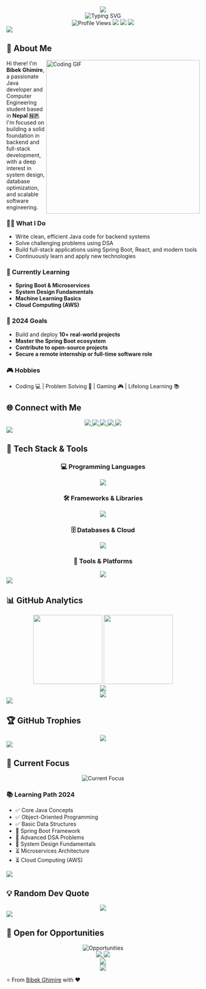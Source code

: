

<div align="center">
  <img src="https://capsule-render.vercel.app/api?type=waving&color=gradient&customColorList=0,2,2,5,30&height=300&section=header&text=Bibek%20Ghimire&fontSize=50&fontColor=fff&animation=fadeIn&fontAlignY=38&desc=Java%20Developer%20|%20DSA%20Enthusiast%20|%20Future%20Software%20Engineer&descAlignY=51&descAlign=62" />
</div>

<div align="center">
  <img src="https://readme-typing-svg.herokuapp.com?font=Fira+Code&size=35&duration=3000&pause=1000&color=00C9FF&background=00000000&center=true&vCenter=true&width=1000&lines=Welcome+to+my+GitHub+Profile!+%F0%9F%91%8B;I'm+a+passionate+Java+Developer+%E2%98%95;Building+the+future+with+code+%F0%9F%9A%80;Let's+connect+and+collaborate!+%F0%9F%A4%9D" alt="Typing SVG" />
</div>
<div align="center">
  <img src="https://komarev.com/ghpvc/?username=bibek773&label=Profile+Views&color=blueviolet&style=for-the-badge" alt="Profile Views" />
  <img src="https://img.shields.io/github/followers/bibek773?label=Followers&style=for-the-badge&color=blue&logo=github" />
  <img src="https://img.shields.io/github/stars/bibek773?label=Stars&style=for-the-badge&color=yellow&logo=github" />
  <img src="https://img.shields.io/badge/Made%20in-Nepal-red?style=for-the-badge&logo=googlemaps" />
</div>
<img src="https://user-images.githubusercontent.com/73097560/115834477-dbab4500-a447-11eb-908a-139a6edaec5c.gif">


## 🎯 About Me

<img align="right" alt="Coding GIF" width="400" src="https://media.giphy.com/media/qgQUggAC3Pfv687qPC/giphy.gif" />

Hi there! I'm **Bibek Ghimire**, a passionate Java developer and Computer Engineering student based in **Nepal 🇳🇵**. I'm focused on building a solid foundation in backend and full-stack development, with a deep interest in system design, database optimization, and scalable software engineering.

### 👨‍💻 What I Do

* Write clean, efficient Java code for backend systems
* Solve challenging problems using DSA
* Build full-stack applications using Spring Boot, React, and modern tools
* Continuously learn and apply new technologies

### 🚀 Currently Learning

* **Spring Boot & Microservices**
* **System Design Fundamentals**
* **Machine Learning Basics**
* **Cloud Computing (AWS)**

### 🎯 2024 Goals

* Build and deploy **10+ real-world projects**
* **Master the Spring Boot ecosystem**
* **Contribute to open-source projects**
* **Secure a remote internship or full-time software role**

### 🎮 Hobbies

* Coding 💻 | Problem Solving 🧠 | Gaming 🎮 | Lifelong Learning 📚

## 🌐 Connect with Me

<div align="center">
  <a href="https://linkedin.com/in/bibekghimire773" target="_blank">
    <img src="https://img.shields.io/badge/LinkedIn-0077B5?style=for-the-badge&logo=linkedin&logoColor=white&labelColor=0077B5" />
  </a>
  <a href="https://github.com/Bibek773" target="_blank">
    <img src="https://img.shields.io/badge/GitHub-100000?style=for-the-badge&logo=github&logoColor=white&labelColor=100000" />
  </a>
  <a href="https://fb.com/mr.bibek0" target="_blank">
    <img src="https://img.shields.io/badge/Facebook-1877F2?style=for-the-badge&logo=facebook&logoColor=white&labelColor=1877F2" />
  </a>
  <a href="mailto:bibekghimire773@gmail.com">
    <img src="https://img.shields.io/badge/Gmail-D14836?style=for-the-badge&logo=gmail&logoColor=white&labelColor=D14836" />
  </a>
  <a href="https://discord.com/users/bibek773" target="_blank">
    <img src="https://img.shields.io/badge/Discord-7289DA?style=for-the-badge&logo=discord&logoColor=white&labelColor=7289DA" />
  </a>
</div>

<img src="https://user-images.githubusercontent.com/73097560/115834477-dbab4500-a447-11eb-908a-139a6edaec5c.gif">

## 🚀 Tech Stack & Tools

<div align="center">

### 💻 Programming Languages
<img src="https://skillicons.dev/icons?i=java,cpp,c,python,js,html,css&theme=dark" />

### 🛠️ Frameworks & Libraries
<img src="https://skillicons.dev/icons?i=spring,react,nodejs,bootstrap,tailwind&theme=dark" />

### 🗄️ Databases & Cloud
<img src="https://skillicons.dev/icons?i=mysql,mongodb,postgresql,aws,firebase&theme=dark" />

### 🔧 Tools & Platforms
<img src="https://skillicons.dev/icons?i=git,github,vscode,idea,linux,docker&theme=dark" />

</div>

<img src="https://user-images.githubusercontent.com/73097560/115834477-dbab4500-a447-11eb-908a-139a6edaec5c.gif">

## 📊 GitHub Analytics

<div align="center">
  <img height="180em" src="https://github-readme-stats.vercel.app/api?username=bibek773&show_icons=true&theme=tokyonight&include_all_commits=true&count_private=true&hide_border=true&bg_color=0D1117"/>
  <img height="180em" src="https://github-readme-stats.vercel.app/api/top-langs/?username=bibek773&layout=compact&theme=tokyonight&hide_border=true&bg_color=0D1117"/>
</div>

<div align="center">
  <img src="https://github-readme-streak-stats.herokuapp.com/?user=bibek773&theme=tokyonight&hide_border=true&background=0D1117" />
</div>

<div align="center">
  <img src="https://github-readme-activity-graph.vercel.app/graph?username=bibek773&bg_color=0D1117&color=00C9FF&line=92FE9D&point=FFFFFF&area=true&hide_border=true" />
</div>

<img src="https://user-images.githubusercontent.com/73097560/115834477-dbab4500-a447-11eb-908a-139a6edaec5c.gif">

## 🏆 GitHub Trophies

<div align="center">
  <img src="https://github-profile-trophy.vercel.app/?username=bibek773&theme=tokyonight&no-frame=true&no-bg=false&margin-w=4&row=2&column=4" />
</div>

<img src="https://user-images.githubusercontent.com/73097560/115834477-dbab4500-a447-11eb-908a-139a6edaec5c.gif">

## 🎯 Current Focus

<div align="center">
  <img src="https://readme-typing-svg.herokuapp.com?font=Fira+Code&size=20&duration=2000&pause=1000&color=00C9FF&background=00000000&center=true&vCenter=true&width=800&lines=🔥+Advanced+Java+%26+Spring+Boot+Development;📊+Data+Structures+%26+Algorithms+Mastery;💾+Database+Design+%26+Optimization;🤝+Open+Source+Contributions;🚀+Building+Scalable+Applications" alt="Current Focus" />
</div>

### 📚 Learning Path 2024
- ✅ Core Java Concepts
- ✅ Object-Oriented Programming
- ✅ Basic Data Structures
- 🔄 Spring Boot Framework
- 🔄 Advanced DSA Problems
- 🔄 System Design Fundamentals
- ⏳ Microservices Architecture
- ⏳ Cloud Computing (AWS)

<img src="https://user-images.githubusercontent.com/73097560/115834477-dbab4500-a447-11eb-908a-139a6edaec5c.gif">



## 💡 Random Dev Quote

<div align="center">
  <img src="https://quotes-github-readme.vercel.app/api?type=horizontal&theme=tokyonight" />
</div>

<img src="https://user-images.githubusercontent.com/73097560/115834477-dbab4500-a447-11eb-908a-139a6edaec5c.gif">

## 💼 Open for Opportunities

<div align="center">
  <img src="https://readme-typing-svg.herokuapp.com?font=Fira+Code&size=25&duration=3000&pause=1000&color=92FE9D&background=00000000&center=true&vCenter=true&width=800&lines=💼+Open+for+Remote+Internships;🤝+Available+for+Freelance+Projects;🔥+Ready+for+Full-time+Opportunities;📫+Let's+build+something+amazing!" alt="Opportunities" />
</div>

<div align="center">
  <a href="mailto:bibekghimire773@gmail.com">
    <img src="https://img.shields.io/badge/📧+Email+Me-D14836?style=for-the-badge&logo=gmail&logoColor=white&labelColor=D14836" />
  </a>
  <a href="https://linkedin.com/in/bibekghimire773" target="_blank">
    <img src="https://img.shields.io/badge/🤝+Connect+on+LinkedIn-0077B5?style=for-the-badge&logo=linkedin&logoColor=white&labelColor=0077B5" />
  </a>
</div>

<div align="center">
  <img src="https://capsule-render.vercel.app/api?type=waving&color=gradient&customColorList=0,2,2,5,30&height=200&section=footer&text=Thanks+for+visiting!+⭐+Star+my+repos+if+you+like+them!&fontSize=24&fontColor=fff&animation=fadeIn&fontAlignY=70" />
</div>

<div align="center">
  <img src="https://profile-counter.glitch.me/bibek773/count.svg" />
</div>


⭐ From [Bibek Ghimire](https://github.com/Bibek773) with ❤️
